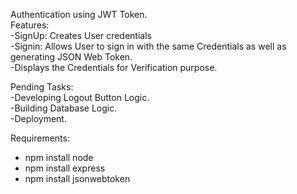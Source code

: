 Authentication using JWT Token.  
Features:  
-SignUp: Creates User credentials  
-Signin: Allows User to sign in with the same Credentials as well as generating JSON Web Token.  
-Displays the Credentials for Verification purpose.  

Pending Tasks:  
-Developing Logout Button Logic.  
-Building Database Logic.  
-Deployment.  

Requirements:  
- npm install node
- npm install express
- npm install jsonwebtoken
  

